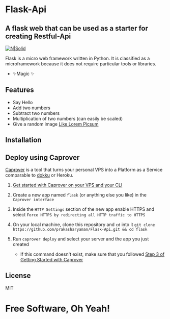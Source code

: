 # Flask-Api
## A flask web that can be used as a starter for creating Restful-Api
[![N|Solid](https://flask.palletsprojects.com/en/2.0.x/_images/flask-logo.png)](https://flask.palletsprojects.com/en/2.0.x/)


Flask is a micro web framework written in Python. It is classified as a microframework because it does not require particular tools or libraries.

- ✨Magic ✨

## Features

- Say Hello
- Add two numbers
- Subtract two numbers
- Multiplication of two numbers (can easily be scaled)
- Give a random image [Like Lorem Picsum]('https://picsum.photos/')



## Installation
## Deploy using Caprover
[Caprover](https://caprover.com/) is a tool that turns your personal VPS into a Platform as a Service comparable to [dokku](https://dokku.com/) or Heroku.

1. [Get started with Caprover on your VPS and your CLI](https://caprover.com/docs/get-started.html)
2. Create a new app named `flask` (or anything else you like) in the `Caprover interface`
3. Inside the `HTTP Settings` section of the new app enable HTTPS and select `Force HTTPS by redirecting all HTTP traffic to HTTPS`

6. On your local machine, clone this repository and `cd` into it `git clone https://github.com/prakasharyaman/Flask-Api.git && cd flask`
7. Run `caprover deploy` and select your server and the app you just created
   * If this command doesn't exist, make sure that you followed [Step 3 of Getting Started with Caprover](https://caprover.com/docs/get-started.html#step-3-install-caprover-cli)
## License

MIT

# Free Software, Oh Yeah!

